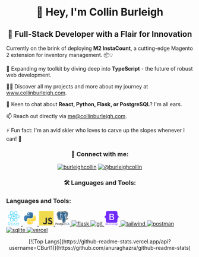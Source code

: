 <h1 align="center">👋 Hey, I'm Collin Burleigh</h1>
<h2 align="center">🚀 Full-Stack Developer with a Flair for Innovation</h2>

<p align="left">
  Currently on the brink of deploying <b>M2 InstaCount</b>, a cutting-edge Magento 2 extension for inventory management. 📦💡
</p>

<p align="left">
  🌱 Expanding my toolkit by diving deep into <strong>TypeScript</strong> - the future of robust web development.
</p>

<p align="left">
  👨‍💻 Discover all my projects and more about my journey at <a href="https://www.collinburleigh.com" target="_blank">www.collinburleigh.com</a>.
</p>

<p align="left">
  💬 Keen to chat about <strong>React, Python, Flask, or PostgreSQL</strong>? I'm all ears.
</p>

<p align="left">
  📫 Reach out directly via <a href="mailto:me@collinburleigh.com">me@collinburleigh.com</a>.
</p>

<p align="left">
  ⚡ Fun fact: I'm an avid skier who loves to carve up the slopes whenever I can! 🎿
</p>

<h3 align="center">🔗 Connect with me:</h3>
<p align="center">
  <a href="https://linkedin.com/in/burleighcollin" target="_blank"><img src="https://raw.githubusercontent.com/rahuldkjain/github-profile-readme-generator/master/src/images/icons/Social/linked-in-alt.svg" alt="burleighcollin" height="30" width="40" /></a>
  <a href="https://medium.com/@burleighcollin" target="_blank"><img src="https://raw.githubusercontent.com/rahuldkjain/github-profile-readme-generator/master/src/images/icons/Social/medium.svg" alt="@burleighcollin" height="30" width="40" /></a>
</p>

<h3 align="center">🛠 Languages and Tools:</h3>
<h3 align="left">Languages and Tools:</h3>
<p align="left">
  <!-- React -->
  <a href="https://reactjs.org/" target="_blank" rel="noreferrer">
    <img src="https://raw.githubusercontent.com/devicons/devicon/master/icons/react/react-original-wordmark.svg" alt="react" width="40" height="40"/>
  </a>
  <!-- Python -->
  <a href="https://www.python.org" target="_blank" rel="noreferrer">
    <img src="https://raw.githubusercontent.com/devicons/devicon/master/icons/python/python-original.svg" alt="python" width="40" height="40"/>
  </a>
  <!-- JavaScript -->
  <a href="https://developer.mozilla.org/en-US/docs/Web/JavaScript" target="_blank" rel="noreferrer">
    <img src="https://raw.githubusercontent.com/devicons/devicon/master/icons/javascript/javascript-original.svg" alt="javascript" width="40" height="40"/>
  </a>
  <!-- PostgreSQL -->
  <a href="https://www.postgresql.org" target="_blank" rel="noreferrer">
    <img src="https://raw.githubusercontent.com/devicons/devicon/master/icons/postgresql/postgresql-original-wordmark.svg" alt="postgresql" width="40" height="40"/>
  </a>
  <!-- Flask -->
  <a href="https://flask.palletsprojects.com/" target="_blank" rel="noreferrer">
    <img src="https://www.vectorlogo.zone/logos/pocoo_flask/pocoo_flask-icon.svg" alt="flask" width="40" height="40"/>
  </a>
  <!-- Git -->
  <a href="https://git-scm.com/" target="_blank" rel="noreferrer">
    <img src="https://www.vectorlogo.zone/logos/git-scm/git-scm-icon.svg" alt="git" width="40" height="40"/>
  </a>
  <!-- Bootstrap -->
  <a href="https://getbootstrap.com" target="_blank" rel="noreferrer">
    <img src="https://raw.githubusercontent.com/devicons/devicon/master/icons/bootstrap/bootstrap-plain-wordmark.svg" alt="bootstrap" width="40" height="40"/>
  </a>
  <!-- TailwindCSS -->
  <a href="https://tailwindcss.com/" target="_blank" rel="noreferrer">
    <img src="https://www.vectorlogo.zone/logos/tailwindcss/tailwindcss-icon.svg" alt="tailwind" width="40" height="40"/>
  </a>
  <!-- Postman -->
  <a href="https://postman.com" target="_blank" rel="noreferrer">
    <img src="https://www.vectorlogo.zone/logos/getpostman/getpostman-icon.svg" alt="postman" width="40" height="40"/>
  </a>
  <!-- SQLite -->
  <a href="https://www.sqlite.org/" target="_blank" rel="noreferrer">
    <img src="https://www.vectorlogo.zone/logos/sqlite/sqlite-icon.svg" alt="sqlite" width="40" height="40"/>
  </a>
  <!-- Vercel -->
  <a href="https://vercel.com/" target="_blank" rel="noreferrer">
    <img src="https://www.vectorlogo.zone/logos/vercel/vercel-icon.svg" alt="vercel" width="40" height="40"/>
  </a>
</p>

</p>

</p>

<p align="center">
  [![Top Langs](https://github-readme-stats.vercel.app/api?username=CBurl1)](https://github.com/anuraghazra/github-readme-stats)
</p>


